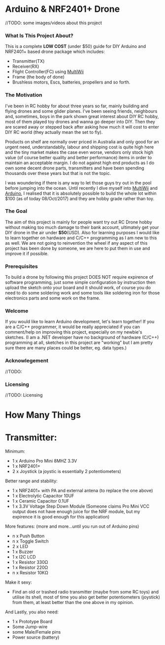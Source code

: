 # Arduino & NRF2401+ Drone

//TODO: some images/videos about this project
### What Is This Project About?
This is a complete **LOW COST** (under $50) guide for DIY Arduino and NRF2401+ based drone package which includes: 
- Transmitter(TX)
- Receiver(RX)
- Flight Controller(FC) using [MultiWii](https://github.com/multiwii)
- Frame (the body of done) 
- Brushless motors, Escs, batteries, propellers and so forth.

### The Motivation
I've been in RC hobby for about three years so far, mainly building and flying drones and some glider planes. I've been seeing friends, neighbours and, sometimes, boys in the park shown great interest about DIY RC hobby, most of them played toy drones and wanna go deeper into DIY. Then they are scared away or stepped back after asking how much it will cost to enter DIY RC world (they actually mean the set to fly). 

Products on shelf are normally over priced in Australia and only good for an urgent need, understandablly, labour and shipping cost is quite high here and the tiny market makes the case even worse, vendors only stock high value (of course better quality and better performance) items in order to maintain an acceptable margin. I do not against high end products as I do own some decent drone parts, transmitters and have been spending thousands over these years but that is not the topic.

I was woundering if there is any way to let those guys try out in the pool before jumping into the ocean. Until recently I dive myself into [MultiWii](https://github.com/multiwii) and [Arduino](https://www.arduino.cc), I realised that it is absolutely possible to build the whole lot within $100 (as of today 08/Oct/2017) and they are hobby grade rather than toy.

### The Goal
The aim of this project is mainly for people want try out RC Drone hobby without making too much damage to their bank account, ultimately get your DIY drone in the air under **$50**(USD). Also for learning purposes I would like to learn together on hardware and C/C++ programming as I am new to this as well. We are not going to reinvention the wheel if any aspect of this project has been done by someone, we are here to put them in use and improve it if possible.

### Prerequisites
To build a drone by following this project DOES NOT require expirence of software programming, just some simple configuration by instruction then upload the sketch onto your board and it should work, of course you do need to do some soldering work and some tools like soldering iron for those electronics parts and some work on the frame. 

### Welcome
If you would like to learn Arduino development, let's learn together! If you are a C/C++ programmer, it would be really appreciated if you can comment/help on improving this project, especially on my newbie's sketches. (I am a .NET developer have no background of hardware (C/C++) programming at all, sketches in this project are "working" but I am pretty sure there are many places could be better, eg. data types.)

### Acknowlegement
//TODO:

### Licensing
//TODO: Licensing


# How Many Things
# Transmitter: 

Minimum:
 - 1 x Arduino Pro Mini 8MHZ 3.3V
 - 1 x NRF2401+
 - 2 x Joystick (a joystic is essentially 2 potentiometers)

Better range and stability:
 - 1 x NRF2401+ with PA and external antena (to replace the one above)
 - 1 x Electrolytic Capacitor 10UF
 - 1 x Ceramic Capacitor 0.1UF
 - 1 x 3.3V Voltage Step Down Module (Someone claims Pro Mini VCC output does not have enough juice for the NRF module, but my expirence it is good enough for this application)

More features: (more and more...until you run out of Arduino pins)
 - n x Push Button
 - n x Toggle Switch
 - 2 x LED
 - 1 x Buzzer
 - 1 x I2C LCD
 - 1 x Resistor 330Ω
 - 1 x Resistor 220Ω
 - n x Resistor 10KΩ

Make it sexy:
 - Find an old or trashed radio transmitter (maybe from some RC toys) and utilise its shell, most of time you also get better potentiometers (joystick) from them, at least better than the one above in my opinion.

And Lastly, you also need:
 - 1 x Prototype Board
 - Some Jump-wire
 - some Male/Female pins
 - Power source (battery)
 
